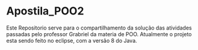 # Apostila_POO2
Este Repositorio serve para o compartilhamento da solução das atividades passadas pelo professor Grabriel da materia de POO.
Atualmente o projeto esta sendo feito no eclipse, com a versão 8 do Java.
